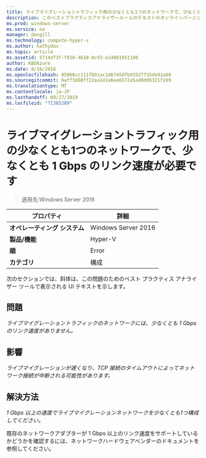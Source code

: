 ```yaml
---
title: ライブマイグレーショントラフィック用の少なくとも1つのネットワークで、少なくとも 1 Gbps のリンク速度が必要です
description: このベストプラクティスアナライザールールのテキストのオンラインバージョン。
ms.prod: windows-server
ms.service: na
manager: dongill
ms.technology: compute-hyper-v
ms.author: kathydav
ms.topic: article
ms.assetid: 5714df3f-f810-4618-8c93-e24881651100
author: KBDAzure
ms.date: 8/16/2016
ms.openlocfilehash: 95066cc111fb91ac1d6745dfb93527735de92a69
ms.sourcegitcommit: 6aff3d88ff22ea141a6ea6572a5ad8dd6321f199
ms.translationtype: MT
ms.contentlocale: ja-JP
ms.lasthandoff: 09/27/2019
ms.locfileid: "71365289"
---
```

# <a name="at-least-one-network-for-live-migration-traffic-should-have-a-link-speed-of-at-least-1-gbps"></a>ライブマイグレーショントラフィック用の少なくとも1つのネットワークで、少なくとも 1 Gbps のリンク速度が必要です

>適用先:Windows Server 2016


  
|プロパティ|詳細|  
|-|-|  
|**オペレーティング システム**|Windows Server 2016|  
|**製品/機能**|Hyper-V|  
|**順**|Error|  
|**カテゴリ**|構成|  
  
次のセクションでは、斜体は、この問題のためのベスト プラクティス アナライザー ツールで表示される UI テキストを示します。  
  
## <a name="issue"></a>問題  
*ライブマイグレーショントラフィックのネットワークには、少なくとも 1 Gbps のリンク速度がありません。*  
  
## <a name="impact"></a>影響  
*ライブマイグレーションが遅くなり、TCP 接続のタイムアウトによってネットワーク接続が中断される可能性があります。*  
  
## <a name="resolution"></a>解決方法  
*1 Gbps 以上の速度でライブマイグレーションネットワークを少なくとも1つ構成してください。*  
  
既存のネットワークアダプターが 1 Gbps 以上のリンク速度をサポートしているかどうかを確認するには、ネットワークハードウェアベンダーのドキュメントを参照してください。  
  


